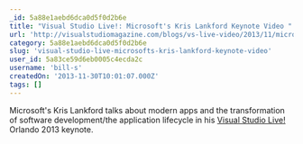 ```yaml
---
_id: 5a88e1aebd6dca0d5f0d2b6e
title: "Visual Studio Live!: Microsoft's Kris Lankford Keynote Video "
url: 'http://visualstudiomagazine.com/blogs/vs-live-video/2013/11/microsoft-lankford-keynote.aspx'
category: 5a88e1aebd6dca0d5f0d2b6e
slug: 'visual-studio-live-microsofts-kris-lankford-keynote-video'
user_id: 5a83ce59d6eb0005c4ecda2c
username: 'bill-s'
createdOn: '2013-11-30T10:01:07.000Z'
tags: []
---
```


Microsoft's Kris Lankford talks about modern apps and the transformation of software development/the application lifecycle in his <a href="http://vslive.com/" target="_blank">Visual Studio Live!</a> Orlando 2013 keynote.
